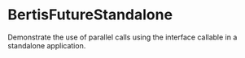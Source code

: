 # BertisFutureStandalone
Demonstrate the use of parallel calls using the interface callable in a standalone application.
